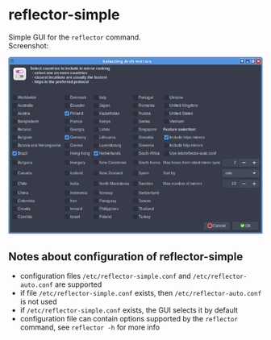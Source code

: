 # reflector-simple

Simple GUI for the `reflector` command.<br>
Screenshot:<br>

![](reflector-simple.png)

## Notes about configuration of reflector-simple

- configuration files `/etc/reflector-simple.conf` and `/etc/reflector-auto.conf` are supported
- if file `/etc/reflector-simple.conf` exists, then `/etc/reflector-auto.conf` is not used
- if `/etc/reflector-simple.conf` exists, the GUI selects it by default
- configuration file can contain options supported by the `reflector` command, see `reflector -h` for more info
